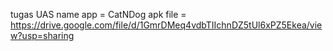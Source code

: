tugas UAS
name app = CatNDog
apk file = https://drive.google.com/file/d/1GmrDMeq4vdbTIIchnDZ5tUl6xPZ5Ekea/view?usp=sharing
